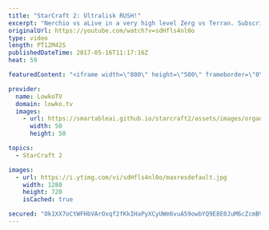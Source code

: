 ```yaml
---
title: "StarCraft 2: Ultralisk RUSH!"
excerpt: "Nerchio vs aLive in a very high level Zerg vs Terran. Subscribe for more videos: http://lowko.tv/youtube The Secret Base: https://goo.gl/TYl28K  In this professional match of StarCraft the Zerg player scouts exactly what is going on and decides to quickly rush up to Ultralisks. However, the defense and"
originalUrl: https://youtube.com/watch?v=sdHfls4nl0o
type: video
length: PT12M42S
publishedDateTime: 2017-05-16T11:17:16Z
heat: 59

featuredContent: "<iframe width=\"800\" height=\"500\" frameborder=\"0\" src=\"https://www.youtube.com/embed/sdHfls4nl0o\" allow=\"accelerometer; autoplay; encrypted-media; gyroscope; picture-in-picture\" allowfullscreen></iframe>"

provider:
  name: LowkoTV
  domain: lowko.tv
  images:
    - url: https://smartableai.github.io/starcraft2/assets/images/organizations/lowko.tv-50x50.jpg
      width: 50
      height: 50

topics:
  - StarCraft 2

images:
  - url: https://i.ytimg.com/vi/sdHfls4nl0o/maxresdefault.jpg
    width: 1280
    height: 720
    isCached: true

secured: "Ok1XX7oCtWFHbVArOxqf2fKkIHaPyXCyUWm6vuA59owbYQ9E8E0JuM6cZcmBVjudMtLAnYGVTmRN1K9vKGExQhI9tdgrMvwEFRE/A2KRda6DjiMq2duuyX3yWzYFHUFQ3W1f0v52oJdkTA3BIomf7MJ+aLZAdSN9tBTXJ9FSeX+2jsSJC1nzM+Q8LWh2tifZtyKxjGpV1gRxP8Nn17gBxheHY3iivxo9HqVvdd8TqrDyBiugurslRu+pCPHfbr0eLB4z2qCUllHnGA2s0Zo049xz1iHtEPNLYbS9ilw+nY6yeJfq9G1hZt5VFGx1bEGZLqXOL/UJ0MyztySSy+U+y6uH4qR6Oe0ydt3iGFHRWOOhAuHID2mKxu+oDPYPRWR3e/ez82CdqFZ3rCuHKgzjw5Z8/Ka78aV37fS72Xm+tKcmFFNbfOdyCtRQYhdfOGBX;auFD+wRF07eYNktPkRTaqg=="
---
```


